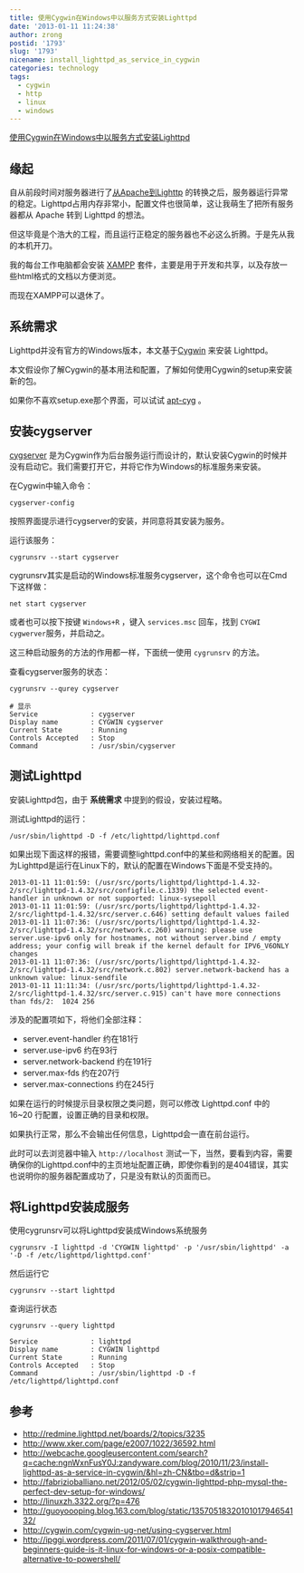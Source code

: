 ```yaml
---
title: 使用Cygwin在Windows中以服务方式安装Lighttpd
date: '2013-01-11 11:24:38'
author: zrong
postid: '1793'
slug: '1793'
nicename: install_lighttpd_as_service_in_cygwin
categories: technology
tags:
  - cygwin
  - http
  - linux
  - windows
---
```


[使用Cygwin在Windows中以服务方式安装Lighttpd](https://blog.zengrong.net/post/1793.html)

## 缘起

自从前段时间对服务器进行了[从Apache到Lighttp][1] 的转换之后，服务器运行异常的稳定。Lighttpd占用内存非常小，配置文件也很简单，这让我萌生了把所有服务器都从 Apache 转到 Lighttpd 的想法。

但这毕竟是个浩大的工程，而且运行正稳定的服务器也不必这么折腾。于是先从我的本机开刀。

我的每台工作电脑都会安装 [XAMPP][2] 套件，主要是用于开发和共享，以及存放一些html格式的文档以方便浏览。

而现在XAMPP可以退休了。

## 系统需求

Lighttpd并没有官方的Windows版本，本文基于[Cygwin][3] 来安装 Lighttpd。

本文假设你了解Cygwin的基本用法和配置，了解如何使用Cygwin的setup来安装新的包。

如果你不喜欢setup.exe那个界面，可以试试 [apt-cyg][4] 。

## 安装cygserver

[cygserver][5] 是为Cygwin作为后台服务运行而设计的，默认安装Cygwin的时候并没有启动它。我们需要打开它，并将它作为Windows的标准服务来安装。<!--more-->

在Cygwin中输入命令：

``` shell
cygserver-config
```

按照界面提示进行cygserver的安装，并同意将其安装为服务。

运行该服务：

``` shell
cygrunsrv --start cygserver
```

cygrunsrv其实是启动的Windows标准服务cygserver，这个命令也可以在Cmd下这样做：

``` shell
net start cygserver
```

或者也可以按下按键 `Windows+R` ，键入 `services.msc` 回车，找到 `CYGWI cygwerver`服务，并启动之。

这三种启动服务的方法的作用都一样，下面统一使用 `cygrunsrv` 的方法。

查看cygserver服务的状态：

``` shell
cygrunsrv --qurey cygserver

# 显示
Service             : cygserver
Display name        : CYGWIN cygserver
Current State       : Running
Controls Accepted   : Stop
Command             : /usr/sbin/cygserver
```

## 测试Lighttpd

安装Lighttpd包，由于 **系统需求** 中提到的假设，安装过程略。

测试Lighttpd的运行：

``` shell
/usr/sbin/lighttpd -D -f /etc/lighttpd/lighttpd.conf
```

如果出现下面这样的报错，需要调整lighttpd.conf中的某些和网络相关的配置。因为Lighttpd是运行在Linux下的，默认的配置在Windows下面是不受支持的。

```
2013-01-11 11:01:59: (/usr/src/ports/lighttpd/lighttpd-1.4.32-2/src/lighttpd-1.4.32/src/configfile.c.1339) the selected event-handler in unknown or not supported: linux-sysepoll 
2013-01-11 11:01:59: (/usr/src/ports/lighttpd/lighttpd-1.4.32-2/src/lighttpd-1.4.32/src/server.c.646) setting default values failed 
2013-01-11 11:07:36: (/usr/src/ports/lighttpd/lighttpd-1.4.32-2/src/lighttpd-1.4.32/src/network.c.260) warning: please use server.use-ipv6 only for hostnames, not without server.bind / empty address; your config will break if the kernel default for IPV6_V6ONLY changes 
2013-01-11 11:07:36: (/usr/src/ports/lighttpd/lighttpd-1.4.32-2/src/lighttpd-1.4.32/src/network.c.802) server.network-backend has a unknown value: linux-sendfile 
2013-01-11 11:11:34: (/usr/src/ports/lighttpd/lighttpd-1.4.32-2/src/lighttpd-1.4.32/src/server.c.915) can't have more connections than fds/2:  1024 256 
```

涉及的配置项如下，将他们全部注释：

* server.event-handler 约在181行
* server.use-ipv6 约在93行
* server.network-backend 约在191行
* server.max-fds 约在207行
* server.max-connections 约在245行

如果在运行的时候提示目录权限之类问题，则可以修改 Lighttpd.conf 中的 16~20 行配置，设置正确的目录和权限。

如果执行正常，那么不会输出任何信息，Lighttpd会一直在前台运行。

此时可以去浏览器中输入 `http://localhost` 测试一下，当然，要看到内容，需要确保你的Lighttpd.conf中的主页地址配置正确，即使你看到的是404错误，其实也说明你的服务器配置成功了，只是没有默认的页面而已。

## 将Lighttpd安装成服务

使用cygrunsrv可以将Lighttpd安装成Windows系统服务

``` shell
cygrunsrv -I lighttpd -d 'CYGWIN lighttpd' -p '/usr/sbin/lighttpd' -a '-D -f /etc/lighttpd/lighttpd.conf'
```

然后运行它

``` shell
cygrunsrv --start lighttpd
```

查询运行状态

``` shell
cygrunsrv --query lighttpd

Service             : lighttpd
Display name        : CYGWIN lighttpd
Current State       : Running
Controls Accepted   : Stop
Command             : /usr/sbin/lighttpd -D -f /etc/lighttpd/lighttpd.conf
```

## 参考

* <http://redmine.lighttpd.net/boards/2/topics/3235>
* <http://www.xker.com/page/e2007/1022/36592.html>
* <http://webcache.googleusercontent.com/search?q=cache:ngnWxnFusY0J:zandyware.com/blog/2010/11/23/install-lighttpd-as-a-service-in-cygwin/&hl=zh-CN&tbo=d&strip=1>
* <http://fabrizioballiano.net/2012/05/02/cygwin-lighttpd-php-mysql-the-perfect-dev-setup-for-windows/>
* <http://linuxzh.3322.org/?p=476>
* <http://guoyoooping.blog.163.com/blog/static/1357051832010101794654132/>
* <http://cygwin.com/cygwin-ug-net/using-cygserver.html>
* <http://ipggi.wordpress.com/2011/07/01/cygwin-walkthrough-and-beginners-guide-is-it-linux-for-windows-or-a-posix-compatible-alternative-to-powershell/>

[1]: https://blog.zengrong.net/post/1786.html
[2]: http://www.apachefriends.org/en/xampp.html
[3]: http://www.cygwin.com
[4]: https://blog.zengrong.net/post/1792.html
[5]: http://cygwin.com/cygwin-ug-net/using-cygserver.html
